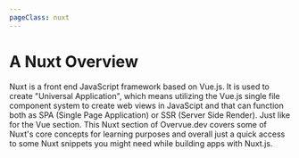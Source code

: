 ```yaml
---
pageClass: nuxt
---
```


# A Nuxt Overview

Nuxt is a front end JavaScript framework based on Vue.js. It is used to create "Universal Application", which means utilizing the Vue.js single file component system to create web views in JavaScipt and that can function both as SPA (Single Page Application) or SSR (Server Side Render).
Just like for the Vue section. This Nuxt section of Overvue.dev covers some of Nuxt's core concepts for learning purposes and overall just a quick access to some Nuxt snippets you might need while building apps with Nuxt.js.
 

